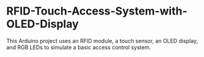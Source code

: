 # RFID-Touch-Access-System-with-OLED-Display
This Arduino project uses an RFID module, a touch sensor, an OLED display, and RGB LEDs to simulate a basic access control system.
